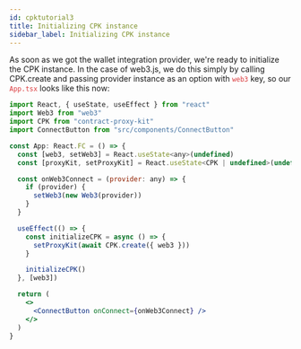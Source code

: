 ```yaml
---
id: cpktutorial3
title: Initializing CPK instance
sidebar_label: Initializing CPK instance
---
```


As soon as we got the wallet integration provider, we're ready to initialize the CPK instance. In the case of web3.js, we do this simply by calling CPK.create and passing provider instance as an option with <span style="color:#DB3A3D">`web3`</span> key, so our <span style="color:#DB3A3D">`App.tsx`</span> looks like this now:

```jsx
import React, { useState, useEffect } from "react"
import Web3 from "web3"
import CPK from "contract-proxy-kit"
import ConnectButton from "src/components/ConnectButton"

const App: React.FC = () => {
  const [web3, setWeb3] = React.useState<any>(undefined)
  const [proxyKit, setProxyKit] = React.useState<CPK | undefined>(undefined)

  const onWeb3Connect = (provider: any) => {
    if (provider) {
      setWeb3(new Web3(provider))
    }
  }

  useEffect(() => {
    const initializeCPK = async () => {
      setProxyKit(await CPK.create({ web3 }))
    }

    initializeCPK()
  }, [web3])

  return (
    <>
      <ConnectButton onConnect={onWeb3Connect} />
    </>
  )
}
```
